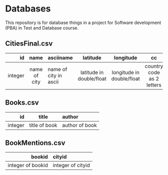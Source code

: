 # Databases
This repository is for database things in a project for Software development (PBA) in Test and Database course.

## CitiesFinal.csv
id | name | asciiname | latitude | longitude | cc | population
-----:|:-------:|:---------|:-------:|:---------:|:------:|:-----
integer | name of city | name of city in ascii | latitude in double/float | longitude in double/float | country code as 2 letters | population in integer

## Books.csv
id | title | author 
-----:|:-------:|:--------
integer | title of book | author of book

## BookMentions.csv
bookid | cityid 
-----:|:-------
integer of bookid | integer of cityid

